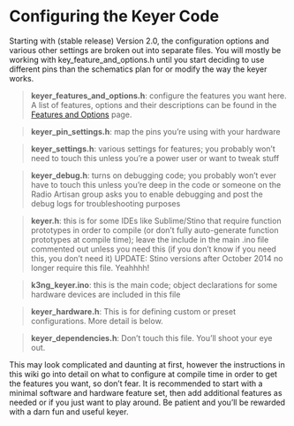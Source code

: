 # Configuring the Keyer Code

Starting with (stable release) Version 2.0, the configuration options and various other settings are broken out into separate files. You will mostly be working with key_feature_and_options.h until you start deciding to use different pins than the schematics plan for or modify the way the keyer works.

> **keyer_features_and_options.h**: configure the features you want here. A list of features, options and their descriptions can be found in the [Features and Options](https://github.com/k3ng/k3ng_cw_keyer/wiki/Features-and-Options) page.

> **keyer_pin_settings.h**: map the pins you’re using with your hardware

> **keyer_settings.h**: various settings for features; you probably won’t need to touch this unless you’re a power user or want to tweak stuff

> **keyer_debug.h**: turns on debugging code; you probably won’t ever have to touch this unless you’re deep in the code or someone on the Radio Artisan group asks you to enable debugging and post the debug logs for troubleshooting purposes

> **keyer.h**: this is for some IDEs like Sublime/Stino that require function prototypes in order to compile (or don’t fully auto-generate function prototypes at compile time); leave the include in the main .ino file commented out unless you need this (if you don’t know if you need this, you don’t need it) UPDATE: Stino versions after October 2014 no longer require this file.  Yeahhhh!

> **k3ng_keyer.ino**: this is the main code; object declarations for some hardware devices are included in this file

> **keyer_hardware.h**: This is for defining custom or preset configurations.  More detail is below.

> **keyer_dependencies.h**: Don’t touch this file.  You’ll shoot your eye out.

This may look complicated and daunting at first, however the instructions in this wiki go into detail on what to configure at compile time in order to get the features you want, so don’t fear.  It is recommended to start with a minimal software and hardware feature set, then add additional features as needed or if you just want to play around. Be patient and you’ll be rewarded with a darn fun and useful keyer.

